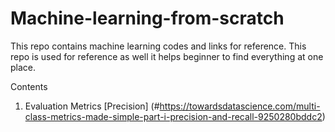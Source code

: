 # Machine-learning-from-scratch
This repo contains machine learning codes and links for reference. This repo is used for reference as well it helps beginner to find everything at one place.


Contents
1. Evaluation Metrics
[Precision] (#https://towardsdatascience.com/multi-class-metrics-made-simple-part-i-precision-and-recall-9250280bddc2)

